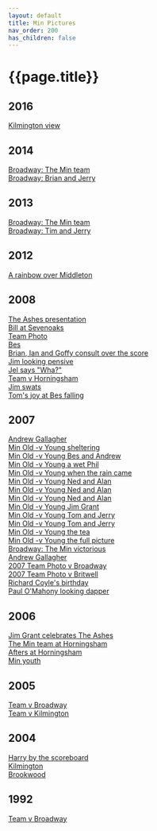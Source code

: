 ```yaml
---
layout: default
title: Min Pictures
nav_order: 200
has_children: false
---
```


# {{page.title}}


## 2016

[Kilmington view](../2016/kilmington.jpg)

## 2014

[Broadway: The Min team](../2014/broadway-and-horton)<br />
[Broadway: Brian and Jerry](../2014/broadway-and-horton)

## 2013

[Broadway: The Min team](../2013/broadway-and-horton)<br />
[Broadway: Tim and Jerry](../2013/broadway-and-horton)

## 2012

[A rainbow over Middleton](../2012/middleton-stoney)

## 2008

[The Ashes presentation](../2008/broadway)<br />
[Bill at Sevenoaks](../2008/tappers)<br />
[Team Photo](../2008/20080518.jpg)<br />
[Bes](../2008/20080622.jpg)<br />
[Brian, Ian and Goffy consult over the score](../2008/20080710-2.jpg)<br />
[Jim looking pensive](../2008/20080710.jpg)<br />
[Jel says "Wha?"](../2008/20080712.jpg)<br />
[Team v Horningsham](../2008/horningsham)<br />
[Jim swats](../2008/horningsham)<br />
[Tom's joy at Bes falling](../2008/old-min-young-min)


## 2007

[Andrew Gallagher](../2007/old-min-young-min)<br />
[Min Old -v Young sheltering](../2007/old-min-young-min)<br />
[Min Old -v Young Bes and Andrew](../2007/old-min-young-min)<br />
[Min Old -v Young a wet Phil](../2007/old-min-young-min)<br />
[Min Old -v Young when the rain came](../2007/old-min-young-min)<br />
[Min Old -v Young Ned and Alan](../2007/old-min-young-min)<br />
[Min Old -v Young Ned and Alan](../2007/old-min-young-min)<br />
[Min Old -v Young Ned and Alan](../2007/old-min-young-min)<br />
[Min Old -v Young Jim Grant](../2007/old-min-young-min)<br />
[Min Old -v Young Tom and Jerry](../2007/old-min-young-min)<br />
[Min Old -v Young Tom and Jerry](../2007/old-min-young-min)<br />
[Min Old -v Young the tea](../2007/old-min-young-min)<br />
[Min Old -v Young the full picture](../2007/old-min-young-min)<br />
[Broadway: The Min victorious](../2007/broadway-and-horton)<br />
[Andrew Gallagher](../2007/broadway-and-horton)<br />
[2007 Team Photo v Broadway](../2007/broadway-and-horton)<br />
[2007 Team Photo v Britwell](../2007/britwell-salome)<br />
[Richard Coyle's birthday](../2007/horningsham)<br />
[Paul O'Mahony looking dapper](../2007/broadway)

## 2006

[Jim Grant celebrates The Ashes](../2006/broadway-and-horton)<br />
[The Min team at Horningsham](../2006/horningsham)<br />
[Afters at Horningsham](../2006/horningsham)<br />
[Min youth ](../2006/horningsham)

## 2005

[Team v Broadway](../2005/broadway-and-horton)<br />
[Team v Kilmington](../2005/kilmington-and-stourton)

## 2004

[Harry by the scoreboard](../2004/kilmington-and-stourton)<br />
[Kilmington](../2004/kilmington-and-stourton)<br />
[Brookwood](../2004/brookwood)

## 1992

[Team v Broadway](../1992/broadway-and-horton)